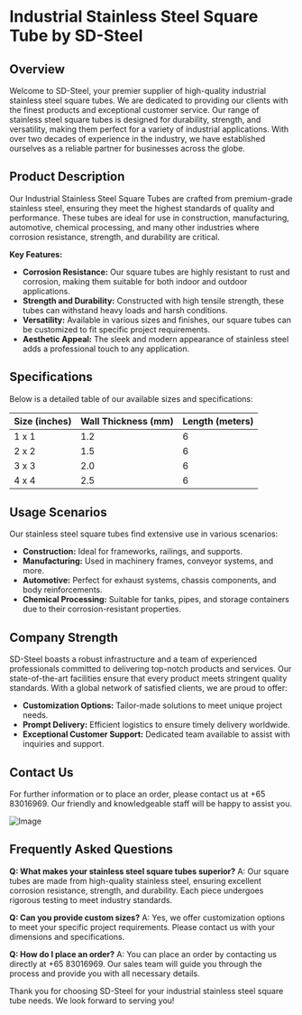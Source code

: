 # Industrial Stainless Steel Square Tube by SD-Steel

## Overview

Welcome to SD-Steel, your premier supplier of high-quality industrial stainless steel square tubes. We are dedicated to providing our clients with the finest products and exceptional customer service. Our range of stainless steel square tubes is designed for durability, strength, and versatility, making them perfect for a variety of industrial applications. With over two decades of experience in the industry, we have established ourselves as a reliable partner for businesses across the globe.

## Product Description

Our Industrial Stainless Steel Square Tubes are crafted from premium-grade stainless steel, ensuring they meet the highest standards of quality and performance. These tubes are ideal for use in construction, manufacturing, automotive, chemical processing, and many other industries where corrosion resistance, strength, and durability are critical.

**Key Features:**

- **Corrosion Resistance:** Our square tubes are highly resistant to rust and corrosion, making them suitable for both indoor and outdoor applications.
- **Strength and Durability:** Constructed with high tensile strength, these tubes can withstand heavy loads and harsh conditions.
- **Versatility:** Available in various sizes and finishes, our square tubes can be customized to fit specific project requirements.
- **Aesthetic Appeal:** The sleek and modern appearance of stainless steel adds a professional touch to any application.

## Specifications

Below is a detailed table of our available sizes and specifications:

| Size (inches) | Wall Thickness (mm) | Length (meters) |
|---------------|---------------------|-----------------|
| 1 x 1         | 1.2                 | 6               |
| 2 x 2         | 1.5                 | 6               |
| 3 x 3         | 2.0                 | 6               |
| 4 x 4         | 2.5                 | 6               |

## Usage Scenarios

Our stainless steel square tubes find extensive use in various scenarios:

- **Construction:** Ideal for frameworks, railings, and supports.
- **Manufacturing:** Used in machinery frames, conveyor systems, and more.
- **Automotive:** Perfect for exhaust systems, chassis components, and body reinforcements.
- **Chemical Processing:** Suitable for tanks, pipes, and storage containers due to their corrosion-resistant properties.

## Company Strength

SD-Steel boasts a robust infrastructure and a team of experienced professionals committed to delivering top-notch products and services. Our state-of-the-art facilities ensure that every product meets stringent quality standards. With a global network of satisfied clients, we are proud to offer:

- **Customization Options:** Tailor-made solutions to meet unique project needs.
- **Prompt Delivery:** Efficient logistics to ensure timely delivery worldwide.
- **Exceptional Customer Support:** Dedicated team available to assist with inquiries and support.

## Contact Us

For further information or to place an order, please contact us at +65 83016969. Our friendly and knowledgeable staff will be happy to assist you.

![Image](https://github.com/user-attachments/assets/2567258e-e124-4816-932d-1809bd27ef0b)

## Frequently Asked Questions

**Q: What makes your stainless steel square tubes superior?**
A: Our square tubes are made from high-quality stainless steel, ensuring excellent corrosion resistance, strength, and durability. Each piece undergoes rigorous testing to meet industry standards.

**Q: Can you provide custom sizes?**
A: Yes, we offer customization options to meet your specific project requirements. Please contact us with your dimensions and specifications.

**Q: How do I place an order?**
A: You can place an order by contacting us directly at +65 83016969. Our sales team will guide you through the process and provide you with all necessary details.

Thank you for choosing SD-Steel for your industrial stainless steel square tube needs. We look forward to serving you!